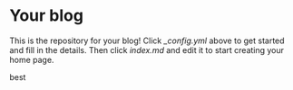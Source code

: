 # Your blog

This is the repository for your blog! Click *_config.yml* above to get started and fill in the details. Then click *index.md* and edit it to start creating your home page.

best